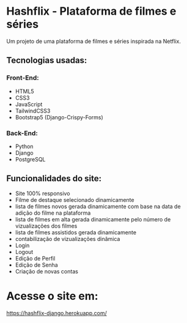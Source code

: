 # Hashflix - Plataforma de filmes e séries
Um projeto de uma plataforma de filmes e séries inspirada na Netflix.
## Tecnologias usadas:
### Front-End:
- HTML5
- CSS3
- JavaScript
- TailwindCSS3
- Bootstrap5 (Django-Crispy-Forms)
### Back-End:
- Python
- Django
- PostgreSQL
## Funcionalidades do site:
- Site 100% responsivo
- Filme de destaque selecionado dinamicamente
- lista de filmes novos gerada dinamicamente com base na data de adição do filme na plataforma
- lista de filmes em alta gerada dinamicamente pelo número de vizualizações dos filmes
- lista de filmes assistidos gerada dinamicamente
- contabilização de vizualizações dinâmica
- Login
- Logout
- Edição de Perfil
- Edição de Senha
- Criação de novas contas

# Acesse o site em: 
https://hashflix-django.herokuapp.com/
